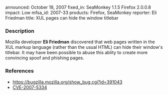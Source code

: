 announced: October 18, 2007
fixed_in: SeaMonkey 1.1.5
          Firefox 2.0.0.8
impact: Low
mfsa_id: 2007-33
products: Firefox, SeaMonkey
reporter: Eli Friedman
title: XUL pages can hide the window titlebar

<h3>Description</h3>

<p>Mozilla developer <strong>Eli Friedman</strong> discovered that web pages
written in the XUL markup language (rather than the usual HTML) can hide
their window's titlebar. It may have been possible to abuse this ablity
to create more convincing spoof and phishing pages.
</p>


<h3>References</h3>

<ul>
  <li><a href="https://bugzilla.mozilla.org/show_bug.cgi?id=391043">
       https://bugzilla.mozilla.org/show_bug.cgi?id=391043</a></li>

  <li><a class="ex-ref" href="http://cve.mitre.org/cgi-bin/cvename.cgi?name=CVE-2007-5334">
       CVE-2007-5334</a></li>

</ul>



